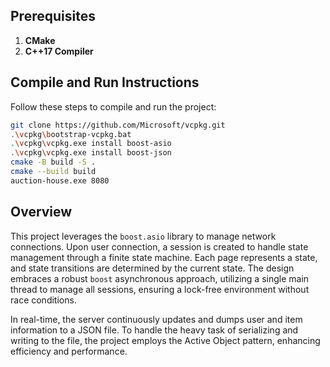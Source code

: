 ## Prerequisites

1. **CMake**
2. **C++17 Compiler** 

## Compile and Run Instructions

Follow these steps to compile and run the project:
```sh
git clone https://github.com/Microsoft/vcpkg.git
.\vcpkg\bootstrap-vcpkg.bat
.\vcpkg\vcpkg.exe install boost-asio
.\vcpkg\vcpkg.exe install boost-json
cmake -B build -S .
cmake --build build
auction-house.exe 8080
``````

## Overview

This project leverages the `boost.asio` library to manage network connections. Upon user connection, a session is created to handle state management through a finite state machine. Each page represents a state, and state transitions are determined by the current state. The design embraces a robust `boost` asynchronous approach, utilizing a single main thread to manage all sessions, ensuring a lock-free environment without race conditions.

In real-time, the server continuously updates and dumps user and item information to a JSON file. To handle the heavy task of serializing and writing to the file, the project employs the Active Object pattern, enhancing efficiency and performance.

